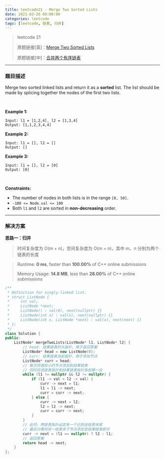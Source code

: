 ```yaml
---
title: leetcode21 - Merge Two Sorted Lists
date: 2021-03-26 09:00:00
categories: leetcode
tags: [leetcode, 链表, 归并]
---
```


> leetcode 21
>
> 原题链接[英]：[Merge Two Sorted Lists](https://leetcode.com/problems/merge-two-sorted-lists/)
>
> 原题链接[中]：[合并两个有序链表](https://leetcode-cn.com/problems/merge-two-sorted-lists/)

<!--more-->

------

### 题目描述

Merge two sorted linked lists and return it as a **sorted** list. The list should be made by splicing together the nodes of the first two lists.

<br/>

**Example 1:**

```
Input: l1 = [1,2,4], l2 = [1,3,4]
Output: [1,1,2,3,4,4]
```

**Example 2:**

```
Input: l1 = [], l2 = []
Output: []
```

**Example 3:**

```
Input: l1 = [], l2 = [0]
Output: [0]
```

<br/>

**Constraints:**

- The number of nodes in both lists is in the range `[0, 50]`.
- `-100 <= Node.val <= 100`
- Both `l1` and `l2` are sorted in **non-decreasing** order.

------

### 解决方案

**思路一：归并**

> 时间复杂度为 O(m + n)，空间复杂度为 O(m + n)，其中 m、n 分别为两个链表的长度

> Runtime: **0 ms**, faster than **100.00%** of C++ online submissions
>
> Memory Usage: **14.8 MB**, less than **28.00%** of C++ online submissions

```c++
/**
 * Definition for singly-linked list.
 * struct ListNode {
 *     int val;
 *     ListNode *next;
 *     ListNode() : val(0), next(nullptr) {}
 *     ListNode(int x) : val(x), next(nullptr) {}
 *     ListNode(int x, ListNode *next) : val(x), next(next) {}
 * };
 */
class Solution {
public:
    ListNode* mergeTwoLists(ListNode* l1, ListNode* l2) {
        // head: 结果链表的头指针，用于返回答案
        ListNode* head = new ListNode(0);
        // curr: 结果链表当前指针，用于添加节点
        ListNode* curr = head;
        // 每次将值较小的节点添加到结果链表
        // 同时将该链表指针和结果链表指针各前移一位
        while (l1 != nullptr && l2 != nullptr) {
            if (l1 -> val < l2 -> val) {
                curr -> next = l1;
                l1 = l1 -> next;
                curr = curr -> next;
            } else {
                curr -> next = l2;
                l2 = l2 -> next;
                curr = curr -> next;
            }
        }
        // 此时，两链表指针必定有一个已到达链表末尾
        // 最后只需将另一链表余下节点添加至结果链表即可
        curr -> next = (l1 == nullptr) ? l2 : l1;
        // 返回答案
        return head -> next;
    }
};
```

